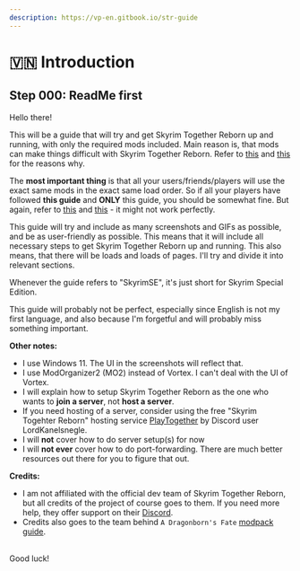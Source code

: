 ```yaml
---
description: https://vp-en.gitbook.io/str-guide
---
```


# 🇻🇳 Introduction

## Step 000: ReadMe first

Hello there!

This will be a guide that will try and get Skyrim Together Reborn up and running, with only the required mods included. Main reason is, that mods can make things difficult with Skyrim Together Reborn. Refer to [this](https://wiki.tiltedphoques.com/tilted-online/general-information/faq#q-can-i-use-other-mods-with-this-mod) and [this](https://wiki.tiltedphoques.com/tilted-online/general-information/faq#q-will-x-mod-work-with-this-mod) for the reasons why.

The **most important thing** is that all your users/friends/players will use the exact same mods in the exact same load order. So if all your players have followed **this guide** and **ONLY** this guide, you should be somewhat fine. But again, refer to [this](https://wiki.tiltedphoques.com/tilted-online/general-information/faq#q-can-i-use-other-mods-with-this-mod) and [this](https://wiki.tiltedphoques.com/tilted-online/general-information/faq#q-will-x-mod-work-with-this-mod) - it might not work perfectly.

This guide will try and include as many screenshots and GIFs as possible, and be as user-friendly as possible. This means that it will include all necessary steps to get Skyrim Together Reborn up and running. This also means, that there will be loads and loads of pages. I'll try and divide it into relevant sections.

Whenever the guide refers to "SkyrimSE", it's just short for Skyrim Special Edition.

This guide will probably not be perfect, especially since English is not my first language, and also because I'm forgetful and will probably miss something important.

**Other notes:**

* I use Windows 11. The UI in the screenshots will reflect that.
* I use ModOrganizer2 (MO2) instead of Vortex. I can't deal with the UI of Vortex.
* I will explain how to setup Skyrim Together Reborn as the one who wants to **join a server**, not **host a server**.
* If you need hosting of a server, consider using the free "Skyrim Togehter Reborn" hosting service [PlayTogether](https://playtogether.gg/) by Discord user LordKanelsnegle.
* I will **not** cover how to do server setup(s) for now
* I will **not ever** cover how to do port-forwarding. There are much better resources out there for you to figure that out.

**Credits:**

* I am not affiliated with the official dev team of Skyrim Together Reborn, but all credits of the project of course goes to them. If you need more help, they offer support on their [Discord](https://discord.gg/skyrimtogether).
* Credits also goes to the team behind `A Dragonborn's Fate` [modpack guide](https://dragonbornsfate.github.io).

\
Good luck!
